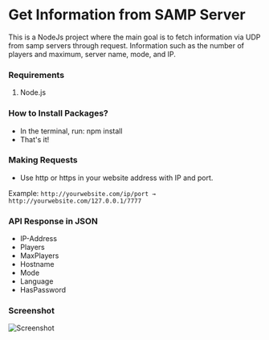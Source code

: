 # Get Information from SAMP Server
This is a NodeJs project where the main goal is to fetch information via UDP from samp servers through request. Information such as the number of players and maximum, server name, mode, and IP.

### Requirements
1. Node.js

### How to Install Packages?
- In the terminal, run: npm install
- That's it!

### Making Requests
- Use http or https in your website address with IP and port.

Example:
`http://yourwebsite.com/ip/port → http://yourwebsite.com/127.0.0.1/7777`

### API Response in JSON
- IP-Address
- Players
- MaxPlayers
- Hostname
- Mode
- Language
- HasPassword

### Screenshot
![Screenshot](screenshot/screenshot.png)
